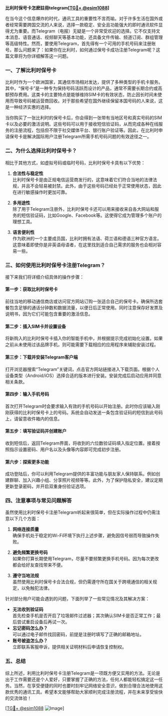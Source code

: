 **比利时保号卡怎麽註冊telegram[[TG💪+ @esim1088](https://t.me/s/esim1088)]**

在当今这个信息爆炸的时代，通讯工具的重要性不言而喻。对于许多生活在国外或者经常需要跨国交流的人来说，选择一款稳定、安全且功能强大的即时通讯软件显得尤为重要。而Telegram（电报）无疑是一个非常受欢迎的选择。它不仅支持文本消息、语音通话、视频聊天等基本功能，还具备文件传输、频道订阅、群组管理等高级特性。然而，要使用Telegram，首先得有一个可用的手机号码来注册账号。那么问题来了：如果你在比利时，如何通过保号卡成功注册Telegram呢？这篇文章将为你详细解答这一问题。

### 一、了解比利时保号卡

比利时作为一个欧洲国家，其通信市场相对发达，提供了多种类型的手机卡服务。其中，“保号卡”是一种专为保持号码活跃而设计的产品，通常不需要长期合约或高额预存费用。这类卡的主要特点是能够维持SIM卡的有效状态，防止因长时间未使用而导致号码被运营商回收。对于那些希望在国外继续保留本国号码的人来说，这是一种经济实惠的选择。

当你购买了一张比利时的保号卡后，你会得到一张带有当地区号和真实号码的SIM卡以及必要的激活说明。这些号码可以用于接收短信验证码，从而完成各种在线服务的注册流程，包括但不限于社交媒体平台、银行账户验证等。因此，在比利时申请保号卡是解决国际用户注册Telegram所需手机号码问题的有效途径之一。

### 二、为什么选择比利时保号卡？

相比于其他方式，如虚拟号码或临时号码，比利时保号卡具有以下优势：

1. **合法性与稳定性**  
   比利时保号卡是由正规电信运营商发行的，这意味着它们符合当地的法律法规，并且不会轻易被封禁。此外，由于这些号码已经处于正常使用状态，因此在进行敏感操作时更加可靠。

2. **多用途性**  
 除了用于Telegram注册外，比利时保号卡还可以用来接收来自各大网站和服务的短信验证码，比如Google、Facebook等。这使得它成为管理多个账户的理想工具。

3. **语言便利性**  
 作为欧洲的一个主要成员国，比利时拥有法语、荷兰语和德语三种官方语言。这意味着即使你是非英语母语者，在这里找到适合自己需求的服务也会相对容易一些。

### 三、如何使用比利时保号卡注册Telegram？

接下来我们将详细介绍具体的操作步骤：

#### 第一步：获取比利时保号卡
前往当地的移动通信商店或访问官方网站订购一张适合自己的保号卡。确保所选套餐包含足够的通话分钟数和数据流量，以便日后正常使用。同时注意保存好发票及说明书，因为它们可能包含重要的激活信息。

#### 第二步：插入SIM卡并设置设备
将新购入的比利时保号卡插入你的智能手机中，并根据提示完成初始化设置。如果之前从未使用过该品牌手机，则可能需要下载相应的应用程序来辅助安装过程。

#### 第三步：下载并安装Telegram客户端
打开浏览器搜索“Telegram”关键词，点击官方网站链接进入下载页面。根据个人设备类型（Android/iOS）选择合适的版本进行安装。安装完成后启动应用并同意相关条款。

#### 第四步：输入手机号码
首次打开Telegram时会要求输入有效的手机号码以开始注册。此时你应该输入刚刚获得的比利时保号卡上的号码。系统会自动发送一条包含验证码的短信到此号码上，请留意收件箱内的信息。

#### 第五步：填写验证码并创建账户
收到短信后，返回Telegram界面，将收到的六位数验证码填入指定位置。接着按照指示设置密码、用户名以及头像等内容即可完成初步注册。

#### 第六步：探索更多功能
成功登陆后，你可以利用Telegram提供的丰富功能与朋友家人保持联系。例如创建群聊、加入兴趣小组、分享照片视频等等。此外，为了保护隐私安全，建议定期更新登录密码，并开启双重身份验证选项。

### 四、注意事项与常见问题解答

虽然使用比利时保号卡注册Telegram听起来很简单，但在实际操作过程中仍需注意以下几个方面：

1. **网络连接质量**  
   确保手机处于稳定的Wi-Fi环境下执行上述步骤，避免因信号弱而导致操作失败。

2. **避免频繁更换号码**  
   如果你打算长期使用Telegram，尽量不要频繁更换手机号码。因为每次更改都会给好友查找带来不便。

3. **遵守当地法规**  
   虽然使用比利时保号卡合法合规，但仍需遵守所在国关于跨境通信的相关规定，以免触犯法律。

针对部分用户可能会遇到的问题，下面列举了一些常见情况及其解决方案：
- **无法收到验证码**  
  首先检查手机是否开启了垃圾邮件过滤器；其次确认SIM卡是否正常工作；最后尝试重启设备后再试一次。
- **忘记密码怎么办？**  
  可以通过电子邮件找回密码，前提是注册时填写了正确的邮箱地址。
- **账号被盗怎么办？**  
  立即联系客服申诉，提供相关证明材料后申请恢复控制权。

### 五、总结

综上所述，利用比利时保号卡注册Telegram是一项既方便又实用的方法。无论是出于工作需要还是个人爱好，只要掌握了正确的方法，任何人都能轻松搞定这一任务。当然，在享受便捷的同时也要时刻牢记网络安全意识，做到合理合法地使用这款优秀的通讯工具。希望本文能够帮助大家顺利完成注册流程，并在未来享受愉快的交流体验！

[[TG💪+ @esim1088](https://t.me/s/esim1088) ![Image](https://i.postimg.cc/4NQfJmqS/Snipaste-2025-05-13-00-14-12.png)]